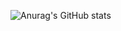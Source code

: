 ![Anurag's GitHub stats](https://github-readme-stats.vercel.app/api?username=ssshotaro44&show_icons=true&theme=radical)

